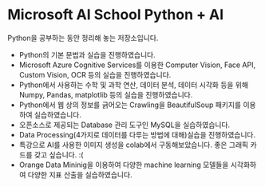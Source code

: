 # Microsoft AI School Python + AI

Python을 공부하는 동안 정리해 놓는 저장소입니다.
- Python의 기본 문법과 실습을 진행하였습니다.
- Microsoft Azure Cognitive Services를 이용한 Computer Vision, Face API, Custom Vision, OCR 등의 실습을 진행하였습니다.
- Python에서 사용하는 수학 및 과학 연산, 데이터 분석, 데이터 시각화 등을 위해 Numpy, Pandas, matplotlib 등의 실습을 진행하였습니다.
- Python에서 웹 상의 정보를 긁어오는 Crawling을 BeautifulSoup 패키지를 이용하여 실습하였습니다.
- 오픈소스로 제공되는 Database 관리 도구인 MySQL을 실습하였습니다.
- Data Processing(4가지로 데이터를 다루는 방법에 대해)실습을 진행하였습니다. 
- 특강으로 AI를 사용한 이미지 생성을 colab에서 구동해보았습니다. 좋은 그래픽 카드를 갖고 싶습니다. :(
- Orange Data Mininig을 이용하여 다양한 machine learning 모델들을 시각화하여 다양한 지표 산출을 실습하였습니다.
